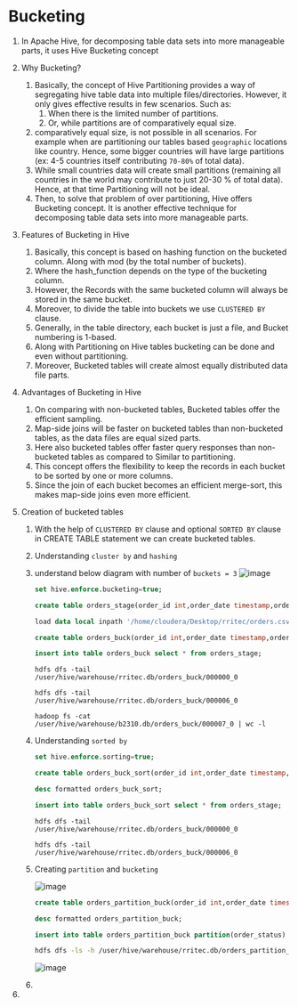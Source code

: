 # Bucketing
1. In Apache Hive, for decomposing table data sets into more manageable parts, it uses Hive Bucketing concept
2. Why Bucketing?
    1. Basically, the concept of Hive Partitioning provides a way of segregating hive table data into multiple files/directories. However, it only gives effective results in few scenarios. Such as:
        1. When there is the limited number of partitions.
        2. Or, while partitions are of comparatively equal size.
    2. comparatively equal size, is not possible in all scenarios. For example when are partitioning our tables based `geographic` locations like country. Hence, some bigger countries will have large partitions (ex: 4-5 countries itself contributing `70-80%` of total data).
    3. While small countries data will create small partitions (remaining all countries in the world may contribute to just 20-30 % of total data). Hence, at that time Partitioning will not be ideal.
    4. Then, to solve that problem of over partitioning, Hive offers Bucketing concept. It is another effective technique for decomposing table data sets into more manageable parts.
3. Features of Bucketing in Hive
    1. Basically, this concept is based on hashing function on the bucketed column. Along with mod (by the total number of buckets).
    2. Where the hash_function depends on the type of the bucketing column.
    3. However, the Records with the same bucketed column will always be stored in the same bucket.
    4. Moreover,  to divide the table into buckets we use `CLUSTERED BY` clause.
    5. Generally, in the table directory, each bucket is just a file, and Bucket numbering is 1-based.
    6. Along with Partitioning on Hive tables bucketing can be done and even without partitioning.
    7. Moreover, Bucketed tables will create almost equally distributed data file parts.
4. Advantages of Bucketing in Hive
    1. On comparing with non-bucketed tables, Bucketed tables offer the efficient sampling.
    2. Map-side joins will be faster on bucketed tables than non-bucketed tables, as the data files are equal sized parts.
    3. Here also bucketed tables offer faster query responses than non-bucketed tables as compared to  Similar to partitioning.
    4. This concept offers the flexibility to keep the records in each bucket to be sorted by one or more columns.
    5. Since the join of each bucket becomes an efficient merge-sort, this makes map-side joins even more efficient.
5. Creation of bucketed tables
    1. With the help of `CLUSTERED BY` clause and optional `SORTED BY` clause in CREATE TABLE statement we can create bucketed tables.
    2. Understanding `cluster by` and `hashing`
    3. understand below diagram with number of `buckets = 3`
        ![image](https://user-images.githubusercontent.com/20516321/216627516-90d8d264-3a75-425a-bb86-0cac3662e99d.png)

        ``` sql
        set hive.enforce.bucketing=true;
        ```
        ``` sql
        create table orders_stage(order_id int,order_date timestamp,order_customer_id int,order_status string) row format delimited fields terminated by ',' tblproperties("skip.header.line.count"="1");
        ```
        ``` sql
        load data local inpath '/home/cloudera/Desktop/rritec/orders.csv' into table orders_stage;
        ```
        ``` sql
        create table orders_buck(order_id int,order_date timestamp,order_customer_id int,order_status string) clustered by (order_id) into 8 buckets row format delimited fields terminated by ',' tblproperties("skip.header.line.count"="1");
        ```
        ``` sql
        insert into table orders_buck select * from orders_stage;
        ```
        ``` shell
        hdfs dfs -tail /user/hive/warehouse/rritec.db/orders_buck/000000_0
        ```
        ``` shell
        hdfs dfs -tail /user/hive/warehouse/rritec.db/orders_buck/000006_0
        ```
        ``` shell
        hadoop fs -cat /user/hive/warehouse/b2310.db/orders_buck/000007_0 | wc -l
        ```      
        
    3. Understanding `sorted by`
        ``` sql
        set hive.enforce.sorting=true;
        ```
        ``` sql
        create table orders_buck_sort(order_id int,order_date timestamp,order_customer_id int,order_status string) clustered by (order_id) sorted by (order_id) into 8 buckets row format delimited fields terminated by ',' tblproperties("skip.header.line.count"="1");
        ```
        ``` sql
        desc formatted orders_buck_sort;
        ```
        ``` sql
        insert into table orders_buck_sort select * from orders_stage;
        ```
        ``` shell
        hdfs dfs -tail /user/hive/warehouse/rritec.db/orders_buck/000000_0
        ```
        ``` shell
        hdfs dfs -tail /user/hive/warehouse/rritec.db/orders_buck/000006_0
        ```         
        
        
    4.  Creating `partition` and `bucketing`

        ![image](https://user-images.githubusercontent.com/20516321/216627245-bfa4b21d-a680-4954-b017-8a53045f4812.png)

        ``` sql
        create table orders_partition_buck(order_id int,order_date timestamp,order_customer_id int) partitioned by (order_status string) clustered by (order_id) into 8 buckets row format delimited fields terminated by ',' tblproperties("skip.header.line.count"="1");
        ```
        ``` sql
        desc formatted orders_partition_buck;
        ```
        ``` sql
        insert into table orders_partition_buck partition(order_status) select * from orders_stage;
        ``` 
        ``` bash
        hdfs dfs -ls -h /user/hive/warehouse/rritec.db/orders_partition_buck/order_status=CANCELED
        ```
        ![image](https://user-images.githubusercontent.com/20516321/216626674-a0a4c49d-3264-449c-8bbf-2f5ef717edf6.png)

       
    5.  
    
6. 
